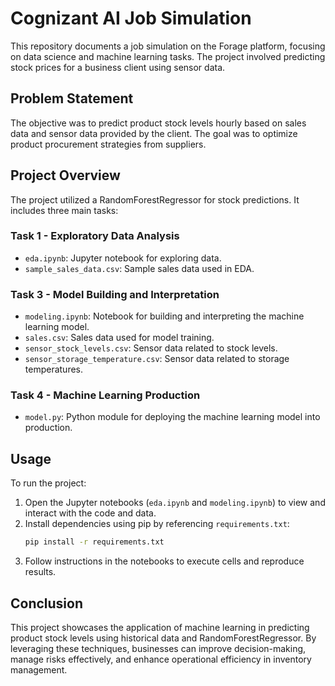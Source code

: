 # Cognizant AI Job Simulation

This repository documents a job simulation on the Forage platform, focusing on data science and machine learning tasks. The project involved predicting stock prices for a business client using sensor data.

## Problem Statement

The objective was to predict product stock levels hourly based on sales data and sensor data provided by the client. The goal was to optimize product procurement strategies from suppliers.

## Project Overview

The project utilized a RandomForestRegressor for stock predictions. It includes three main tasks:

### Task 1 - Exploratory Data Analysis

- `eda.ipynb`: Jupyter notebook for exploring data.
- `sample_sales_data.csv`: Sample sales data used in EDA.

### Task 3 - Model Building and Interpretation

- `modeling.ipynb`: Notebook for building and interpreting the machine learning model.
- `sales.csv`: Sales data used for model training.
- `sensor_stock_levels.csv`: Sensor data related to stock levels.
- `sensor_storage_temperature.csv`: Sensor data related to storage temperatures.

### Task 4 - Machine Learning Production

- `model.py`: Python module for deploying the machine learning model into production.

## Usage

To run the project:

1. Open the Jupyter notebooks (`eda.ipynb` and `modeling.ipynb`) to view and interact with the code and data.
2. Install dependencies using pip by referencing `requirements.txt`:
    ```bash
    pip install -r requirements.txt
    ```
3. Follow instructions in the notebooks to execute cells and reproduce results.

## Conclusion

This project showcases the application of machine learning in predicting product stock levels using historical data and RandomForestRegressor. By leveraging these techniques, businesses can improve decision-making, manage risks effectively, and enhance operational efficiency in inventory management.